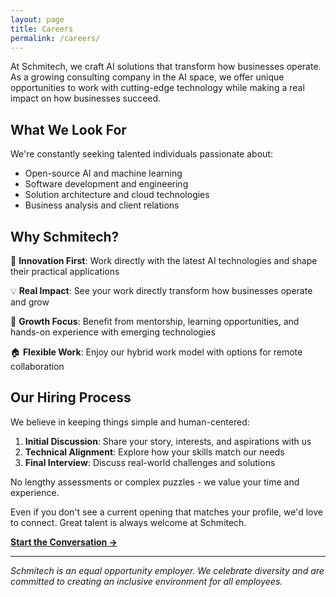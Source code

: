 ```yaml
---
layout: page
title: Careers
permalink: /careers/
---
```


At Schmitech, we craft AI solutions that transform how businesses operate. As a growing consulting company in the AI space, we offer unique opportunities to work with cutting-edge technology while making a real impact on how businesses succeed.

## What We Look For

We're constantly seeking talented individuals passionate about:
- Open-source AI and machine learning
- Software development and engineering
- Solution architecture and cloud technologies
- Business analysis and client relations

## Why Schmitech?

🚀 **Innovation First**: Work directly with the latest AI technologies and shape their practical applications

💡 **Real Impact**: See your work directly transform how businesses operate and grow

🌱 **Growth Focus**: Benefit from mentorship, learning opportunities, and hands-on experience with emerging technologies

🏠 **Flexible Work**: Enjoy our hybrid work model with options for remote collaboration

## Our Hiring Process

We believe in keeping things simple and human-centered:

1. **Initial Discussion**: Share your story, interests, and aspirations with us
2. **Technical Alignment**: Explore how your skills match our needs
3. **Final Interview**: Discuss real-world challenges and solutions

No lengthy assessments or complex puzzles - we value your time and experience.

Even if you don't see a current opening that matches your profile, we'd love to connect. Great talent is always welcome at Schmitech.

**[Start the Conversation →](/contact)**

---

*Schmitech is an equal opportunity employer. We celebrate diversity and are committed to creating an inclusive environment for all employees.*